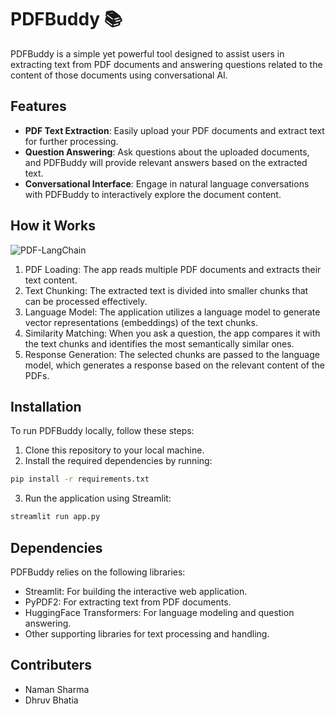 # PDFBuddy 📚

PDFBuddy is a simple yet powerful tool designed to assist users in extracting text from PDF documents and answering questions related to the content of those documents using conversational AI.

## Features

- **PDF Text Extraction**: Easily upload your PDF documents and extract text for further processing.
- **Question Answering**: Ask questions about the uploaded documents, and PDFBuddy will provide relevant answers based on the extracted text.
- **Conversational Interface**: Engage in natural language conversations with PDFBuddy to interactively explore the document content.

## How it Works

![PDF-LangChain](https://github.com/dhruvbhatia1/pdf-buddy/assets/65610188/033a2893-372d-47fe-ad11-352f42f788f8)


1. PDF Loading: The app reads multiple PDF documents and extracts their text content.
2. Text Chunking: The extracted text is divided into smaller chunks that can be processed effectively.
3. Language Model: The application utilizes a language model to generate vector representations (embeddings) of the text chunks.
4. Similarity Matching: When you ask a question, the app compares it with the text chunks and identifies the most semantically similar ones.
5. Response Generation: The selected chunks are passed to the language model, which generates a response based on the relevant content of the PDFs.

## Installation

To run PDFBuddy locally, follow these steps:

1. Clone this repository to your local machine.
2. Install the required dependencies by running:
```bash
pip install -r requirements.txt
```
3. Run the application using Streamlit:
```bash
streamlit run app.py
```


## Dependencies

PDFBuddy relies on the following libraries:

- Streamlit: For building the interactive web application.
- PyPDF2: For extracting text from PDF documents.
- HuggingFace Transformers: For language modeling and question answering.
- Other supporting libraries for text processing and handling.

## Contributers
- Naman Sharma 
- Dhruv Bhatia
